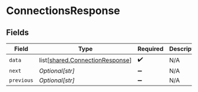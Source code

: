 # ConnectionsResponse


## Fields

| Field                                                                            | Type                                                                             | Required                                                                         | Description                                                                      |
| -------------------------------------------------------------------------------- | -------------------------------------------------------------------------------- | -------------------------------------------------------------------------------- | -------------------------------------------------------------------------------- |
| `data`                                                                           | list[[shared.ConnectionResponse](undefined/models/shared/connectionresponse.md)] | :heavy_check_mark:                                                               | N/A                                                                              |
| `next`                                                                           | *Optional[str]*                                                                  | :heavy_minus_sign:                                                               | N/A                                                                              |
| `previous`                                                                       | *Optional[str]*                                                                  | :heavy_minus_sign:                                                               | N/A                                                                              |
